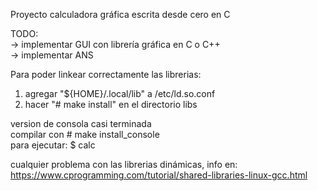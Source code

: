 Proyecto calculadora gráfica escrita desde cero en C  

TODO:  
-> implementar GUI con librería gráfica en C o C++  
-> implementar ANS  


Para poder linkear correctamente las librerias:  

1) agregar "${HOME}/.local/lib" a /etc/ld.so.conf
2) hacer "# make install" en el directorio libs



version de consola casi terminada  
compilar con   # make install_console  
para ejecutar: $ calc  
  
cualquier problema con las librerias dinámicas, info en:  
https://www.cprogramming.com/tutorial/shared-libraries-linux-gcc.html
